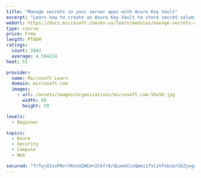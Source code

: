 ```yaml
---
title: "Manage secrets in your server apps with Azure Key Vault"
excerpt: "Learn how to create an Azure Key Vault to store secret values and how to enable secure access to the vault."
webUrl: https://docs.microsoft.com/en-us/learn/modules/manage-secrets-with-azure-key-vault/
type: course
price: Free
length: PT46M
ratings:
  count: 2043
  average: 4.594224
heat: 51

provider:
  name: Microsoft Learn
  domain: microsoft.com
  images:
    - url: /assets/images/organizations/microsoft.com-50x50.jpg
      width: 50
      height: 50

levels:
  - Beginner

topics:
  - Azure
  - Security
  - Compute
  - Web

secured: "frTwj81svP0vrVKncU2WCm+2Ckfr9/QLwekCcnQmei1fsCzVfoksGrCKZyvgaXHMR1iTNtN72a8+ZylahQ+dbUeyNgcgBroj7Q4QB/0Yk+ywvL9IK3jfORiIACvpIUAa086Tlb9IzuGrjzYgcfjFqfLmykGtbVCPIgb9WWX63T5/YvfNZXp0kiOaSMTce4T/LRREtMqrwobOkCdLM8TlB9UZBX17oLYbQlT69sml4y462Y56tkqAVMjQTrpufOQZqLit9PT1KcZj/2x8uEoIFbXwhmq5zACgvMe6dwjAfA9PYTmKbIXVIoNYGQ8V8YtKj+W38XlfR+wQEy13OorLIKEpa4YFN0mfNY9uK9oTjRmCXh6fi4cZQ0X1qyzFGY/Ah5TtkJURV7q21c5QSVNzpmfp6rhdm8utZa/+E3O444Y=;KO+Ppg81KrA94KaIuhv6wA=="
---
```


